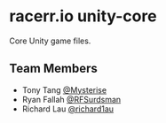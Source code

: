 # racerr.io unity-core

Core Unity game files.

## Team Members

* Tony Tang [@Mysterise](https://github.com/Mysterise)
* Ryan Fallah [@RFSurdsman](https://github.com/RFSurdsman/WheresMyFriends)
* Richard Lau [@richard1au](https://github.com/richard1au)
